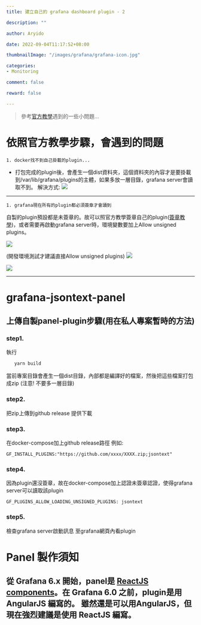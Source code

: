 ```yaml
---
title: 建立自己的 grafana dashboard plugin - 2

description: ""

author: Aryido

date: 2022-09-04T11:17:52+08:00

thumbnailImage: "/images/grafana/grafana-icon.jpg"

categories:
- Monitoring

comment: false

reward: false

---
```


> 參考[官方教學](https://grafana.com/tutorials/build-a-panel-plugin/)遇到的一些小問題...

<!--more-->

# 依照官方教學步驟，會遇到的問題

    1. docker找不到自己掛載的plugin...

- 打包完成的plugin後，會產生一個dist資料夾，這個資料夾的內容才是要掛載到/var/lib/grafana/plugins的主體，如果多放一層目錄，grafana server會讀取不到。
解決方式:
    ![](https://i.imgur.com/5KtvIq1.png)

---
    1. grafana現在所有的plugin都必須簽章才會讀到

自製的plugin預設都是未簽章的。故可以照官方教學簽章自己的plugin([簽章教學](https://grafana.com/docs/grafana/latest/developers/plugins/sign-a-plugin/))，或者需要再啟動grafana server時，環境變數要加上Allow unsigned plugins。

![](https://i.imgur.com/YhSMCtv.png)

(開發環境測試才建議直接Allow unsigned plugins)
![](https://i.imgur.com/OctrLLF.png)

![](https://i.imgur.com/t34XzPh.png)

---

# grafana-jsontext-panel

## 上傳自製panel-plugin步驟(用在私人專案暫時的方法)

### step1.
執行
```bash
   yarn build
```
當前專案目錄會產生一個dist目錄，內部都是編譯好的檔案，然後把這些檔案打包成zip
(注意! 不要多一層目錄)

### step2.
把zip上傳到github release 提供下載

### step3.
在docker-compose加上github release路徑
例如:
```
GF_INSTALL_PLUGINS:"https://github.com/xxxx/XXXX.zip;jsontext"
```

### step4.
因為plugin還沒簽章，故在docker-compose加上認證未簽章認證，使得grafana server可以讀取該plugin
```
GF_PLUGINS_ALLOW_LOADING_UNSIGNED_PLUGINS: jsontext
```

### step5.
檢查grafana server啟動訊息
至grafana網頁內看plugin

# Panel 製作須知

從 Grafana 6.x 開始，panel是 [ReactJS components](https://reactjs.org/docs/components-and-props.html)。在 Grafana 6.0 之前，plugin是用 AngularJS 編寫的。 雖然還是可以用AngularJS，但現在強烈建議是使用 ReactJS 編寫。
---